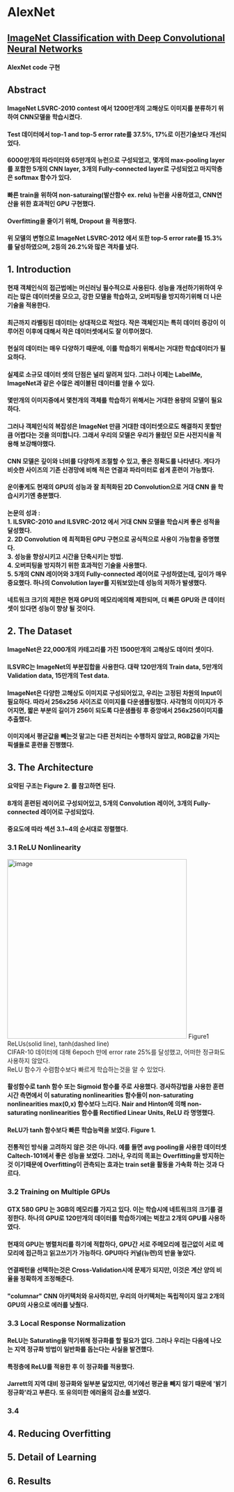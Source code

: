 # AlexNet

## [ImageNet Classification with Deep Convolutional Neural Networks](https://proceedings.neurips.cc/paper/2012/file/c399862d3b9d6b76c8436e924a68c45b-Paper.pdf)

#### AlexNet code 구현

## Abstract

#### ImageNet LSVRC-2010 contest 에서 1200만개의 고해상도 이미지를 분류하기 위하여 CNN모델을 학습시켰다.
#### Test 데이터에서 top-1 and top-5 error rate를 37.5%, 17%로 이전기술보다 개선되었다.
#### 6000만개의 파라미터와 65만개의 뉴런으로 구성되었고, 몇개의 max-pooling layer를 포함한 5개의 CNN layer, 3개의 Fully-connected layer로 구성되었고 마지막층은 softmax 함수가 있다.
#### 빠른 train을 위하여 non-saturaing(발산함수 ex. relu) 뉴런을 사용하였고, CNN연산을 위한 효과적인 GPU 구현했다.
#### Overfitting을 줄이기 위해, Dropout 을 적용했다.
#### 위 모델의 변형으로 ImageNet LSVRC-2012 에서 또한 top-5 error rate를 15.3%를 달성하였으며, 2등의 26.2%와 많은 격차를 냈다.

## 1. Introduction
#### 현재 객체인식의 접근법에는 머신러닝 필수적으로 사용된다. 성능을 개선하기위하여 우리는 많은 데이터셋을 모으고, 강한 모델을 학습하고, 오버피팅을 방지하기위해 더 나은 기술을 적용한다.
#### 최근까지 라벨링된 데이터는 상대적으로 적었다. 작은 객체인지는 특히 데이터 증강이 이루어진 이후에 대해서 작은 데이터셋에서도 잘 이루어졌다.
#### 현실의 데이터는 매우 다양하기 때문에, 이를 학습하기 위해서는 거대한 학습데이터가 필요하다.
#### 실제로 소규모 데이터 셋의 단점은 널리 알려져 있다. 그러나 이제는 LabelMe, ImageNet과 같은 수많은 레이블된 데이터를 얻을 수 있다. 
#### 몇만개의 이미지중에서 몇천개의 객체를 학습하기 위해서는 거대한 용량의 모델이 필요하다.
#### 그러나 객체인식의 복잡성은 ImageNet 만큼 거대한 데이터셋으로도 해결하지 못할만큼 어렵다는 것을 의미합니다. 그래서 우리의 모델은 우리가 몰랐던 모든 사전지식을 적용해 보강해야했다.
#### CNN 모델은 깊이와 너비를 다양하게 조절할 수 있고, 좋은 정확도를 나타낸다. 게다가 비슷한 사이즈의 기존 신경망에 비해 적은 연결과 파라미터로 쉽게 훈련이 가능했다.
#### 운이좋게도 현재의 GPU의 성능과 잘 최적화된 2D Convolution으로 거대 CNN 을 학습시키기엔 충분했다.
#### 논문의 성과 : <br> 1. ILSVRC-2010 and ILSVRC-2012 에서 거대 CNN 모델을 학습시켜 좋은 성적을 달성했다. <br> 2. 2D Convolution 에 최적화된 GPU 구현으로 공식적으로 사용이 가능함을 증명했다. <br> 3. 성능을 향상시키고 시간을 단축시키는 방법. <br> 4. 오버피팅을 방지하기 위한 효과적인 기술을 사용했다. <br> 5. 5개의 CNN 레이어와 3개의 Fully-connected 레이어로 구성하였는데, 깊이가 매우 중요했다. 하나의 Convolution layer를 지워보았는데 성능의 저하가 발생했다.
#### 네트워크 크기의 제한은 현재 GPU의 메모리에의해 제한되며, 더 빠른 GPU와 큰 데이터 셋이 있다면 성능이 향샹 될 것이다.

## 2. The Dataset
#### ImageNet은 22,000개의 카테고리를 가진 1500만개의 고해상도 데이터 셋이다.
#### ILSVRC는 ImageNet의 부분집합을 사용한다. 대략 120만개의 Train data, 5만개의 Validation data, 15만개의 Test data.
#### ImageNet은 다양한 고해상도 이미지로 구성되어있고, 우리는 고정된 차원의 Input이 필요하다. 따라서 256x256 사이즈로 이미지를 다운샘플링했다. 사각형의 이미지가 주어지면, 짧은 부분의 길이가 256이 되도록 다운샘플링 후 중앙에서 256x256이미지를 추출했다.
#### 이미지에서 평균값을 빼는것 말고는 다른 전처리는 수행하지 않았고, RGB값을 가지는 픽셀들로 훈련을 진행했다.

## 3. The Architecture
#### 요약된 구조는 Figure 2. 를 참고하면 된다.
#### 8개의 훈련된 레이어로 구성되어있고, 5개의 Convolution 레이어, 3개의 Fully-connected 레이어로 구성되었다.
#### 중요도에 따라 섹션 3.1~4의 순서대로 정렬했다.

### 3.1 ReLU Nonlinearity
<img width="412" alt="image" src="https://github.com/by-hwa/Docs/assets/102535447/d285d64e-db22-49be-95ca-f3623e5506c5">
Figure1 <br> ReLUs(solid line), tanh(dashed line) <br> CIFAR-10 데이터에 대해 6epoch 만에 error rate 25%를 달성했고, 어떠한 정규화도 사용하지 않았다. <br>ReLU 함수가 수렴함수보다 빠르게 학습하는것을 알 수 있었다.

#### 활성함수로 tanh 함수 또는 Sigmoid 함수를 주로 사용했다. 경사하강법을 사용한 훈련시간 측면에서 이 saturating nonlinearities 함수들이 non-saturating nonlinearities max(0,x) 함수보다 느리다. Nair and Hinton에 의해 non-saturating nonlinearities 함수를 Rectified Linear Units, ReLU 라 명명했다.
#### ReLU가  tanh 함수보다 빠른 학습능력을 보였다. Figure 1.
#### 전통적인 방식을 고려하지 않은 것은 아니다. 예를 들면 avg pooling을 사용한 데이터셋 Caltech-101에서 좋은 성능을 보였다. 그러나, 우리의 목표는 Overfitting을 방지하는 것 이기때문에 Overfitting이 관측되는 효과는 train set을 활동을 가속화 하는 것과 다르다.

### 3.2 Training on Multiple GPUs
#### GTX 580 GPU 는 3GB의 메모리를 가지고 있다. 이는 학습시에 네트워크의 크기를 결정한다. 하나의 GPU로 120만개의 데이터를 학습하기에는 벅찼고 2개의 GPU를 사용하였다.
#### 현재의 GPU는 병렬처리를 하기에 적합하다, GPU간 서로 주메모리에 접근없이 서로 메모리에 접근하고 읽고쓰기가 가능하다. GPU마다 커널(뉴련)의 반을 놓았다.
#### 연결패턴을 선택하는것은 Cross-Validation시에 문제가 되지만, 이것은 계산 양의 비율을 정확하게 조정해준다.
####  "columnar" CNN 아키텍처와 유사하지만, 우리의 아키텍처는 독립적이지 않고 2개의 GPU의 사용으로 에러를 낮췄다.

### 3.3 Local Response Normalization
#### ReLU는 Saturating을 막기위해 정규화를 할 필요가 없다. 그러나 우리는 다음에 나오는 지역 정규화 방법이 일반화를 돕는다는 사실을 발견했다.
#### 특정층에 ReLU를 적용한 후 이 정규화를 적용했다.
#### Jarrett의 지역 대비 정규화와 일부분 닮았지만, 여기에선 평균을 빼지 않기 때문에 '밝기 정규화'라고 부른다. 또 유의미한 에러율의 감소를 보였다.

### 3.4 

## 4. Reducing  Overfitting
## 5. Detail of Learning
## 6. Results
